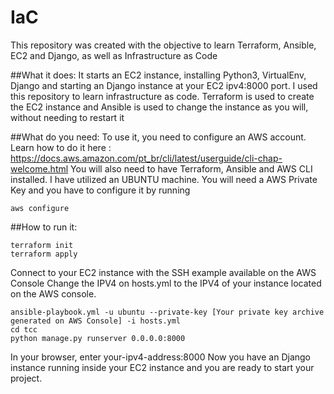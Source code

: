 # IaC
  This repository was created with the objective to learn Terraform, Ansible, EC2 and Django, as well as Infrastructure as Code

##What it does:
  It starts an EC2 instance, installing Python3, VirtualEnv, Django and starting an Django instance at your EC2 ipv4:8000 port.
  I used this repository to learn infrastructure as code. Terraform is used to create the EC2 instance and Ansible is used to change the instance as you will, without needing to restart it

##What do you need:
  To use it, you need to configure an AWS account. Learn how to do it here : https://docs.aws.amazon.com/pt_br/cli/latest/userguide/cli-chap-welcome.html
  You will also need to have Terraform, Ansible and AWS CLI installed. I have utilized an UBUNTU machine.
  You will need a AWS Private Key and you have to configure it by running

    aws configure

##How to run it:

    terraform init
    terraform apply

  Connect to your EC2 instance with the SSH example available on the AWS Console
  Change the IPV4 on hosts.yml to the IPV4 of your instance located on the AWS console.

    ansible-playbook.yml -u ubuntu --private-key [Your private key archive generated on AWS Console] -i hosts.yml
    cd tcc
    python manage.py runserver 0.0.0.0:8000

  In your browser, enter your-ipv4-address:8000
  Now you have an Django instance running inside your EC2 instance and you are ready to start your project.
